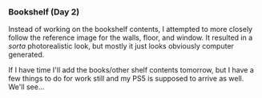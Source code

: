 ### Bookshelf (Day 2)

Instead of working on the bookshelf contents, I attempted to more
closely follow the reference image for the walls, floor, and window.
It resulted in a _sorta_ photorealistic look, but mostly it just
looks obviously computer generated.

If I have time I'll add the books/other shelf contents tomorrow, but
I have a few things to do for work still and my PS5 is supposed to
arrive as well. We'll see...
